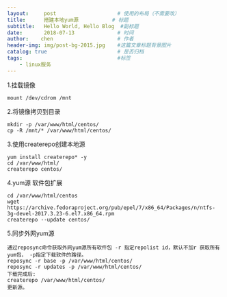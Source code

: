 ```yaml
---
layout:     post                    # 使用的布局（不需要改）
title:      搭建本地yum源           # 标题 
subtitle:   Hello World, Hello Blog  #副标题
date:       2018-07-13              # 时间
author:    chen                     # 作者
header-img: img/post-bg-2015.jpg    #这篇文章标题背景图片
catalog: true                       # 是否归档
tags:                               #标签
    - linux服务
---
```


1.挂载镜像
```
mount /dev/cdrom /mnt
```
2.将镜像拷贝到目录
```
mkdir -p /var/www/html/centos/
cp -R /mnt/* /var/www/html/centos/
```


3.使用createrepo创建本地源

```
yum install createrepo* -y
cd /var/www/html/
createrepo centos/
```


4.yum源 软件包扩展


```
cd /var/www/html/centos
wget https://archive.fedoraproject.org/pub/epel/7/x86_64/Packages/n/ntfs-3g-devel-2017.3.23-6.el7.x86_64.rpm 
createrepo --update centos/
```



5.同步外网yum源


```
通过reposync命令获取外网yum源所有软件包 -r 指定repolist id，默认不加r 获取所有yum包， -p指定下载软件的路径。
reposync -r base -p /var/www/html/centos/
reposync -r updates -p /var/www/html/centos/
下载完成后:
createrepo /var/www/html/centos/
更新源。
```




